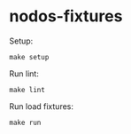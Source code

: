 # nodos-fixtures

Setup: 

```
make setup
```

Run lint:
```
make lint
```

Run load fixtures:
```
make run
```
